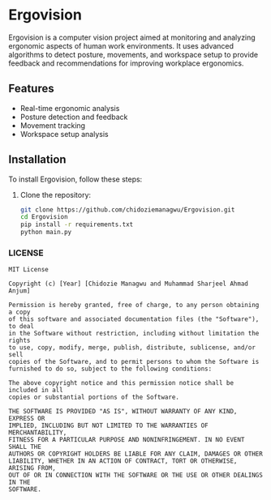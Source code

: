 # Ergovision

Ergovision is a computer vision project aimed at monitoring and analyzing ergonomic aspects of human work environments. It uses advanced algorithms to detect posture, movements, and workspace setup to provide feedback and recommendations for improving workplace ergonomics.

## Features

- Real-time ergonomic analysis
- Posture detection and feedback
- Movement tracking
- Workspace setup analysis

## Installation

To install Ergovision, follow these steps:

1. Clone the repository:
   ```sh
   git clone https://github.com/chidoziemanagwu/Ergovision.git
   cd Ergovision
   pip install -r requirements.txt
   python main.py


### LICENSE
```plaintext
MIT License

Copyright (c) [Year] [Chidozie Managwu and Muhammad Sharjeel Ahmad Anjum]

Permission is hereby granted, free of charge, to any person obtaining a copy
of this software and associated documentation files (the "Software"), to deal
in the Software without restriction, including without limitation the rights
to use, copy, modify, merge, publish, distribute, sublicense, and/or sell
copies of the Software, and to permit persons to whom the Software is
furnished to do so, subject to the following conditions:

The above copyright notice and this permission notice shall be included in all
copies or substantial portions of the Software.

THE SOFTWARE IS PROVIDED "AS IS", WITHOUT WARRANTY OF ANY KIND, EXPRESS OR
IMPLIED, INCLUDING BUT NOT LIMITED TO THE WARRANTIES OF MERCHANTABILITY,
FITNESS FOR A PARTICULAR PURPOSE AND NONINFRINGEMENT. IN NO EVENT SHALL THE
AUTHORS OR COPYRIGHT HOLDERS BE LIABLE FOR ANY CLAIM, DAMAGES OR OTHER
LIABILITY, WHETHER IN AN ACTION OF CONTRACT, TORT OR OTHERWISE, ARISING FROM,
OUT OF OR IN CONNECTION WITH THE SOFTWARE OR THE USE OR OTHER DEALINGS IN THE
SOFTWARE.
